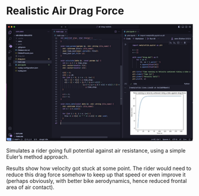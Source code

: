 # Realistic Air Drag Force

![Results for drag force sample simulation](drag.jpeg)

Simulates a rider going full potential against air resistance, using a simple Euler’s method approach.

Results show how velocity got stuck at some point. The rider would need to reduce this drag force somehow to keep up that speed or even improve it (perhaps obviously, with better bike aerodynamics, hence reduced frontal area of air contact).
